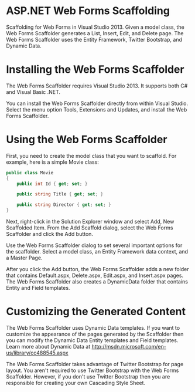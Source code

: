 ASP.NET Web Forms Scaffolding
===================

Scaffolding for Web Forms in Visual Studio 2013. Given a model class, the Web Forms Scaffolder generates a List, Insert, Edit, and Delete page. The Web Forms Scaffolder uses the Entity Framework, Twitter Bootstrap, and Dynamic Data.

# Installing the Web Forms Scaffolder

The Web Forms Scaffolder requires Visual Studio 2013. It supports both C# and Visual Basic .NET.

You can install the Web Forms Scaffolder directly from within Visual Studio. Select the menu option Tools, Extensions and Updates, and install the Web Forms Scaffolder.


# Using the Web Forms Scaffolder

First, you need to create the model class that you want to scaffold. For example, here is a simple Movie class:

```C#
public class Movie
{
    public int Id { get; set; }

    public string Title { get; set; }

    public string Director { get; set; }
}

```

Next, right-click in the Solution Explorer window and select Add, New Scaffolded Item. From the Add Scaffold dialog, select the Web Forms Scaffolder and click the Add button.

Use the Web Forms Scaffolder dialog to set several important options for the scaffolder. Select a model class, an Entity Framework data context, and a Master Page.

After you click the Add button, the Web Forms Scaffolder adds a new folder that contains Default.aspx, Delete.aspx, Edit.aspx, and Insert.aspx pages. The Web Forms Scaffolder also creates a DynamicData folder that contains Entity and Field templates.

# Customizing the Generated Content

The Web Forms Scaffolder uses Dynamic Data templates. If you want to customize the appearance of the pages generated by the Scaffolder then you can modify the Dynamic Data Entity templates and Field templates. Learn more about Dynamic Data at http://msdn.microsoft.com/en-us/library/cc488545.aspx  

The Web Forms Scaffolder takes advantage of Twitter Bootstrap for page layout. You aren't required to use Twitter Bootstrap with the Web Forms Scaffolder. However, if you don't use Twitter Bootstrap then you are responsible for creating your own Cascading Style Sheet.   

